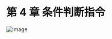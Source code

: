 # 第 4 章 条件判断指令

![image](https://read-1305214533.cos.ap-guangzhou.myqcloud.com/Figure-P61_7127.jpg)
